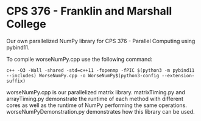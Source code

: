 # CPS 376 - Franklin and Marshall College

Our own parallelized NumPy library for CPS 376 - Parallel Computing using pybind11.

To compile worseNumPy.cpp use the following command: 
```
c++ -O3 -Wall -shared -std=c++11 -fopenmp -fPIC $(python3 -m pybind11 --includes) WorseNumPy.cpp -o WorseNumPy$(python3-config --extension-suffix)
```

worseNumPy.cpp is our parallelized matrix library. matrixTiming.py and arrayTiming.py demonstrate the runtime of each method with different cores as well as the runtime of NumPy performing the same operations. worseNumPyDemonstration.py demonstrates how this library can be used.

